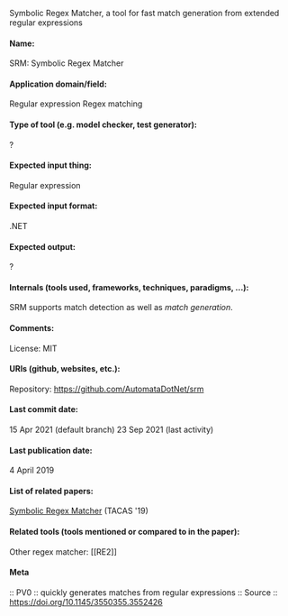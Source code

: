 Symbolic Regex Matcher, a tool for fast match generation from extended regular expressions

#### Name:
SRM: Symbolic Regex Matcher

#### Application domain/field:
Regular expression
Regex matching

#### Type of tool (e.g. model checker, test generator):
?

#### Expected input thing:
Regular expression

#### Expected input format:
.NET

#### Expected output:
?

#### Internals (tools used, frameworks, techniques, paradigms, ...):
SRM supports match detection as well as *match generation*.

#### Comments:
License: MIT

#### URIs (github, websites, etc.):
Repository: https://github.com/AutomataDotNet/srm

#### Last commit date:
15 Apr 2021 (default branch)
23 Sep 2021 (last activity)

#### Last publication date:
4 April 2019

#### List of related papers:
[Symbolic Regex Matcher](https://doi.org/10.1007/978-3-030-17462-0_24) (TACAS '19)

#### Related tools (tools mentioned or compared to in the paper):
Other regex matcher: [[RE2]]

#### Meta
:: PV0 :: quickly generates matches from regular expressions
:: Source :: https://doi.org/10.1145/3550355.3552426
